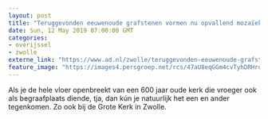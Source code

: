 ```yaml
---
layout: post
title: "Teruggevonden eeuwenoude grafstenen vormen nu opvallend mozaïek in nieuwe vloer Grote Kerk van Zwolle"
date: Sun, 12 May 2019 07:00:00 GMT
categories: 
- overijssel 
- zwolle 
externe_link: "https://www.ad.nl/zwolle/teruggevonden-eeuwenoude-grafstenen-vormen-nu-opvallend-mozaiek-in-nieuwe-vloer-grote-kerk-van-zwolle~a36ca16b/"
feature_image: "https://images4.persgroep.net/rcs/47aU8eqGGm4cvTyhDRHrq4puwpw/diocontent/147719041/_fitwidth/400/?appId=21791a8992982cd8da851550a453bd7f&quality=0.7"
---
```


Als je de hele vloer openbreekt van een 600 jaar oude kerk die vroeger ook als begraafplaats diende, tja, dan kún je natuurlijk het een en ander tegenkomen. Zo ook bij de Grote Kerk in Zwolle.
